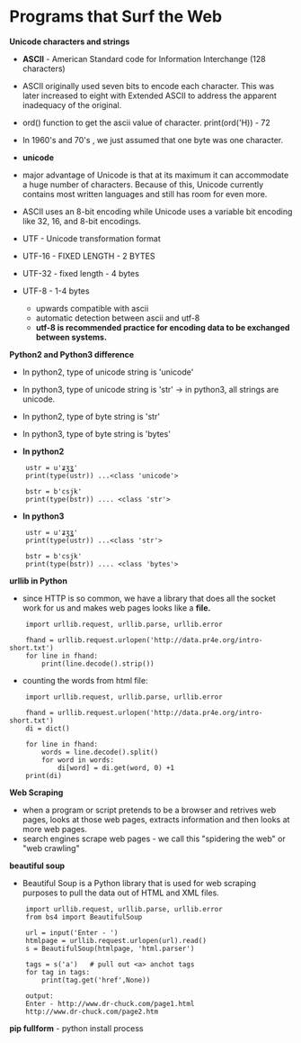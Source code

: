 # Programs that Surf the Web

**Unicode characters and strings**
- **ASCII** - American Standard code for Information Interchange (128 characters)
- ASCII originally used seven bits to encode each character. This was later increased to eight with Extended ASCII to address the apparent inadequacy of the original.
- ord() function to get the ascii value of character. print(ord('H)) - 72
- In 1960's and 70's , we just assumed that one byte was one character.


- **unicode**
- major advantage of Unicode is that at its maximum it can accommodate a huge number of characters. Because of this, Unicode currently contains most written languages and still has room for even more.
- ASCII uses an 8-bit encoding while Unicode uses a variable bit encoding like 32, 16, and 8-bit encodings.
- UTF - Unicode transformation format
- UTF-16 - FIXED LENGTH - 2 BYTES
- UTF-32 - fixed length - 4 bytes
- UTF-8 - 1-4 bytes
    - upwards compatible with ascii
    - automatic detection between ascii and utf-8
    - **utf-8 is recommended practice for encoding data to be exchanged between systems.**

**Python2 and Python3 difference**
- In python2, type of unicode string is 'unicode'
- In python3, type of unicode string is 'str' -> in python3, all strings are unicode.

- In python2, type of byte string is 'str'
- In python3, type of byte string is 'bytes'

- **In python2**
```
    ustr = u'ʑʒʓ'
    print(type(ustr)) ...<class 'unicode'>

    bstr = b'csjk'
    print(type(bstr)) .... <class 'str'>
```

- **In python3**
```
    ustr = u'ʑʒʓ'
    print(type(ustr)) ...<class 'str'>

    bstr = b'csjk'
    print(type(bstr)) .... <class 'bytes'>
```

**urllib in Python**
- since HTTP is so common, we have a library that does all the socket work for us and makes web pages looks like a **file.**

```
    import urllib.request, urllib.parse, urllib.error

    fhand = urllib.request.urlopen('http://data.pr4e.org/intro-short.txt')
    for line in fhand:
        print(line.decode().strip())
```

- counting the words from html file:
```
    import urllib.request, urllib.parse, urllib.error

    fhand = urllib.request.urlopen('http://data.pr4e.org/intro-short.txt')
    di = dict()

    for line in fhand:
        words = line.decode().split()
        for word in words:
            di[word] = di.get(word, 0) +1
    print(di)
```

**Web Scraping**
- when a program or script pretends to be a browser and retrives web pages, looks at those web pages, extracts information and then looks at more web pages.
- search engines scrape web pages - we call this "spidering the web" or "web crawling"

**beautiful soup**
- Beautiful Soup is a Python library that is used for web scraping purposes to pull the data out of HTML and XML files.

```
    import urllib.request, urllib.parse, urllib.error
    from bs4 import BeautifulSoup

    url = input('Enter - ')
    htmlpage = urllib.request.urlopen(url).read()
    s = BeautifulSoup(htmlpage, 'html.parser')

    tags = s('a')   # pull out <a> anchot tags
    for tag in tags:
        print(tag.get('href',None))

    output:
    Enter - http://www.dr-chuck.com/page1.html    
    http://www.dr-chuck.com/page2.htm
```

**pip fullform** - python install process

